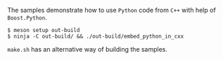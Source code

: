 The samples demonstrate how to use `Python` code from `C++` with help of `Boost.Python`.


```
$ meson setup out-build
$ ninja -C out-build/ && ./out-build/embed_python_in_cxx
```

`make.sh` has an alternative way of building the samples.
